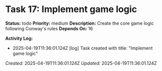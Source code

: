 # Task 17: Implement game logic

**Status:** todo
**Priority:** medium
**Description:**
Create the core game logic following Conway's rules
**Depends On:** 16

**Activity Log:**
* 2025-04-19T11:36:01.124Z [log] Task created with title: "Implement game logic"

*Created:* 2025-04-19T11:36:01.124Z
*Updated:* 2025-04-19T11:36:01.124Z
